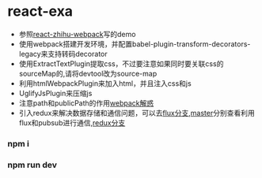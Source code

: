 # react-exa


+ 参照[react-zhihu-webpack](https://github.com/tsrot/react-zhihu)写的demo
+ 使用webpack搭建开发环境，并配置babel-plugin-transform-decorators-legacy来支持转码decorator
+ 使用ExtractTextPlugin提取css，不过要注意如果同时要关联css的sourceMap的,请将devtool改为source-map
+ 利用htmlWebpackPlugin来加入html，并且注入css和js
+ UglifyJsPlugin来压缩js
+ 注意path和publicPath的作用[webpack解惑](https://zhuanlan.zhihu.com/p/24744677)
+ 引入redux来解决数据存储和通信问题，可以去[flux分支](https://github.com/umbrellaZwl/react-exa/tree/flux),[master](https://github.com/umbrellaZwl/react-exa)分别查看利用flux和pubsub进行通信,[redux分支](https://github.com/umbrellaZwl/react-exa/tree/redux)

### npm i 
### npm run dev
